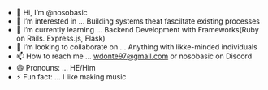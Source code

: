 - 👋 Hi, I’m @nosobasic
- 👀 I’m interested in ... Building systems theat fasciltate existing processes
- 🌱 I’m currently learning ... Backend Development with Frameworks(Ruby on Rails. Express.js, Flask)
- 💞️ I’m looking to collaborate on ... Anything with likke-minded individuals
- 📫 How to reach me ... wdonte97@gmail.com or nosobasic on Discord
- 😄 Pronouns: ... HE/Him
- ⚡ Fun fact: ... I like making music

<!---
nosobasic/nosobasic is a ✨ special ✨ repository because its `README.md` (this file) appears on your GitHub profile.
You can click the Preview link to take a look at your changes.
--->

